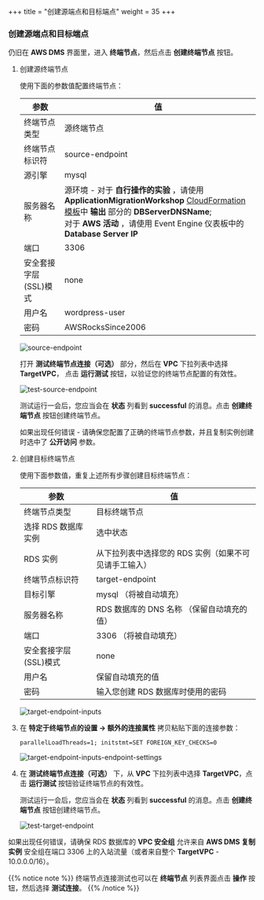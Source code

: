 +++
title = "创建源端点和目标端点"
weight = 35
+++


### 创建源端点和目标端点

仍旧在 **AWS DMS** 界面里，进入 **终端节点**，然后点击 **创建终端节点** 按钮。

1. 创建源终端节点

    使用下面的参数值配置终端节点：

    | 参数                | 值                                              |
    | ------------------- | ---------------------------------------------- |
    | 终端节点类型          | 源终端节点                                       |
    | 终端节点标识符        | source-endpoint                                |
    | 源引擎               | mysql                                          |
    | 服务器名称            | 源环境 - 对于 **自行操作的实验** ，请使用 **ApplicationMigrationWorkshop** <a href="https://us-west-2.console.aws.amazon.com/cloudformation/home?region=us-west-2#/" target="_blank" rel="noopener noreferrer">CloudFormation 模板</a>中 **输出** 部分的 **DBServerDNSName**; <br>对于 **AWS 活动** ，请使用 Event Engine 仪表板中的 **Database Server IP** |
    | 端口                 | 3306                                           |
    | 安全套接字层(SSL)模式   | none                                           |
    | 用户名                | wordpress-user                                 |
    | 密码                  | AWSRocksSince2006                                   |

    ![source-endpoint](/db-mig/source-endpoint.zh.png)

    打开 **测试终端节点连接（可选）** 部分，然后在 **VPC** 下拉列表中选择 **TargetVPC**， 点击 **运行测试** 按钮，以验证您的终端节点配置的有效性。

    ![test-source-endpoint](/db-mig/test-source-endpoint.zh.png)

    测试运行一会后，您应当会在 **状态** 列看到 **successful** 的消息。点击 **创建终端节点** 按钮创建终端节点。

    如果出现任何错误 - 请确保您配置了正确的终端节点参数，并且复制实例创建时选中了 **公开访问** 参数。

2. 创建目标终端节点

    使用下面参数值，重复上述所有步骤创建目标终端节点：

    | 参数                 | 值                                                   |
    | ------------------- | ----------------------------------------------------- |
    | 终端节点类型          | 目标终端节点                                       |
    | 选择 RDS 数据库实例    | 选中状态                                            |
    | RDS 实例             | 从下拉列表中选择您的 RDS 实例（如果不可见请手工输入）         |
    | 终端节点标识符         | target-endpoint                                       |
    | 目标引擎              | mysql （将被自动填充）                                   |
    | 服务器名称            | RDS 数据库的 DNS 名称 （保留自动填充的值）                 |
    | 端口                 | 3306  （将被自动填充）                                   |
    | 安全套接字层(SSL)模式   | none                                                  |
    | 用户名                | 保留自动填充的值                                         |
    | 密码                 | 输入您创建 RDS 数据库时使用的密码                           |

    ![target-endpoint-inputs](/db-mig/target-endpoint-inputs.zh.png)

3. 在 **特定于终端节点的设置 -> 额外的连接属性** 拷贝粘贴下面的连接参数：

    ```
    parallelLoadThreads=1; initstmt=SET FOREIGN_KEY_CHECKS=0
    ```

    ![target-endpoint-inputs-endpoint-settings](/db-mig/target-endpoint-inputs-endpoint-settings.zh.png)

4. 在 **测试终端节点连接（可选）** 下，从 **VPC** 下拉列表中选择 **TargetVPC**，点击 **运行测试** 按钮验证终端节点的有效性。

    测试运行一会后，您应当会在 **状态** 列看到 **successful** 的消息。点击 **创建终端节点** 按钮创建终端节点。

    ![test-target-endpoint](/db-mig/test-target-endpoint.zh.png)

如果出现任何错误，请确保 RDS 数据库的 **VPC 安全组** 允许来自 **AWS DMS 复制实例** 安全组在端口 3306 上的入站流量（或者来自整个 **TargetVPC** - 10.0.0.0/16）。

{{% notice note %}}
终端节点连接测试也可以在 **终端节点** 列表界面点击 **操作** 按钮，然后选择 **测试连接**。
{{% /notice %}}
